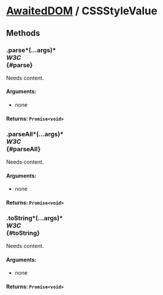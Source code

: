 # [AwaitedDOM](/docs/basic-interfaces/awaited-dom) <span>/</span> CSSStyleValue

## Methods

### .parse*(...args)* <div class="specs"><i>W3C</i></div> {#parse}

Needs content.

#### **Arguments**:


 - none

#### **Returns**: `Promise<void>`

### .parseAll*(...args)* <div class="specs"><i>W3C</i></div> {#parseAll}

Needs content.

#### **Arguments**:


 - none

#### **Returns**: `Promise<void>`

### .toString*(...args)* <div class="specs"><i>W3C</i></div> {#toString}

Needs content.

#### **Arguments**:


 - none

#### **Returns**: `Promise<void>`
